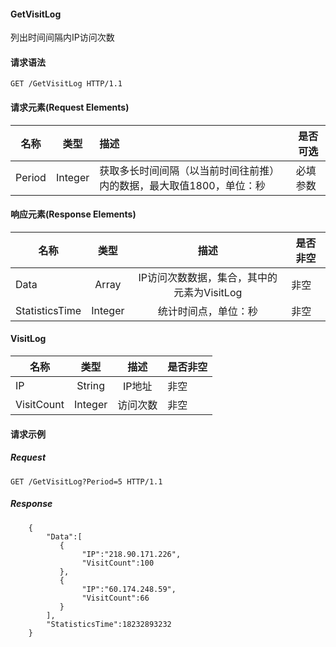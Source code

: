 #### GetVisitLog

列出时间间隔内IP访问次数

#### 请求语法

```
GET /GetVisitLog HTTP/1.1
```

#### 请求元素(Request Elements)

|名称|类型|	描述|是否可选|
| ------------- |:-------------:|:-------------| ------------- |
|Period|Integer|获取多长时间间隔（以当前时间往前推）内的数据，最大取值1800，单位：秒 |必填参数|


#### 响应元素(Response Elements)
|名称|类型|描述|是否非空|
| ------------- |:-------------: |:-------------:| ------------- |
|Data|Array|IP访问次数数据，集合，其中的元素为VisitLog|非空|
|StatisticsTime|Integer|统计时间点，单位：秒 |非空|

#### VisitLog
|名称|类型|描述|是否非空|
| ------------- |:-------------: |:-------------:| ------------- |
|IP|String|IP地址|非空|
|VisitCount|Integer|访问次数|非空|

#### 请求示例

##### Request
```
GET /GetVisitLog?Period=5 HTTP/1.1
```

##### Response

```
	{
        "Data":[
		   {
    		    "IP":"218.90.171.226",
    		    "VisitCount":100
		   },
		   {
    		    "IP":"60.174.248.59",
    		    "VisitCount":66
		   }
        ],
        "StatisticsTime":18232893232
	}
```
